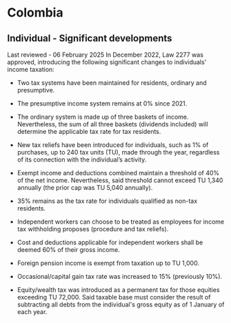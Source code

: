 # Colombia
## Individual - Significant developments
Last reviewed - 06 February 2025
In December 2022, Law 2277 was approved, introducing the following significant changes to individuals' income taxation:
  * Two tax systems have been maintained for residents, ordinary and presumptive.


  * The presumptive income system remains at 0% since 2021.


  * The ordinary system is made up of three baskets of income. Nevertheless, the sum of all three baskets (dividends included) will determine the applicable tax rate for tax residents.


  * New tax reliefs have been introduced for individuals, such as 1% of purchases, up to 240 tax units (TU), made through the year, regardless of its connection with the individual’s activity.


  * Exempt income and deductions combined maintain a threshold of 40% of the net income. Nevertheless, said threshold cannot exceed TU 1,340 annually (the prior cap was TU 5,040 annually).
  * 35% remains as the tax rate for individuals qualified as non-tax residents.
  * Independent workers can choose to be treated as employees for income tax withholding proposes (procedure and tax reliefs).
  * Cost and deductions applicable for independent workers shall be deemed 60% of their gross income.
  * Foreign pension income is exempt from taxation up to TU 1,000.
  * Occasional/capital gain tax rate was increased to 15% (previously 10%).
  * Equity/wealth tax was introduced as a permanent tax for those equities exceeding TU 72,000. Said taxable base must consider the result of subtracting all debts from the individual's gross equity as of 1 January of each year.


